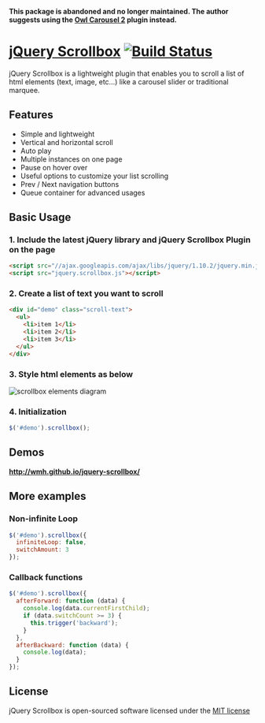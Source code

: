  **This package is abandoned and no longer maintained. The author suggests using the [Owl Carousel 2](OwlCarousel2/OwlCarousel2) plugin instead.**


# [jQuery Scrollbox](http://wmh.github.io/jquery-scrollbox/) [![Build Status](https://travis-ci.org/wmh/jquery-scrollbox.svg?branch=master)](https://travis-ci.org/wmh/jquery-scrollbox)

jQuery Scrollbox is a lightweight plugin that enables you to scroll a list of html elements (text, image, etc...) like a carousel slider or traditional marquee.

## Features

* Simple and lightweight
* Vertical and horizontal scroll
* Auto play
* Multiple instances on one page
* Pause on hover over
* Useful options to customize your list scrolling
* Prev / Next navigation buttons
* Queue container for advanced usages

## Basic Usage

### 1. Include the latest jQuery library and jQuery Scrollbox Plugin on the page
```html
<script src="//ajax.googleapis.com/ajax/libs/jquery/1.10.2/jquery.min.js"></script>
<script src="jquery.scrollbox.js"></script>
```

### 2. Create a list of text you want to scroll
```html
<div id="demo" class="scroll-text">
  <ul>
    <li>item 1</li>
    <li>item 2</li>
    <li>item 3</li>
  </ul>
</div>
```

### 3. Style html elements as below

![scrollbox elements diagram](http://wmh.github.io/jquery-scrollbox/img/wireframe.png)

### 4. Initialization
```js
$('#demo').scrollbox();
```

## Demos

__http://wmh.github.io/jquery-scrollbox/__

## More examples

### Non-infinite Loop

```js
$('#demo').scrollbox({
  infiniteLoop: false,
  switchAmount: 3
});

```

### Callback functions

```js
$('#demo').scrollbox({
  afterForward: function (data) {
    console.log(data.currentFirstChild);
    if (data.switchCount >= 3) {
      this.trigger('backward');
    }
  },
  afterBackward: function (data) {
    console.log(data);
  }
});

```

## License

jQuery Scrollbox is open-sourced software licensed under the [MIT license](http://opensource.org/licenses/MIT)
